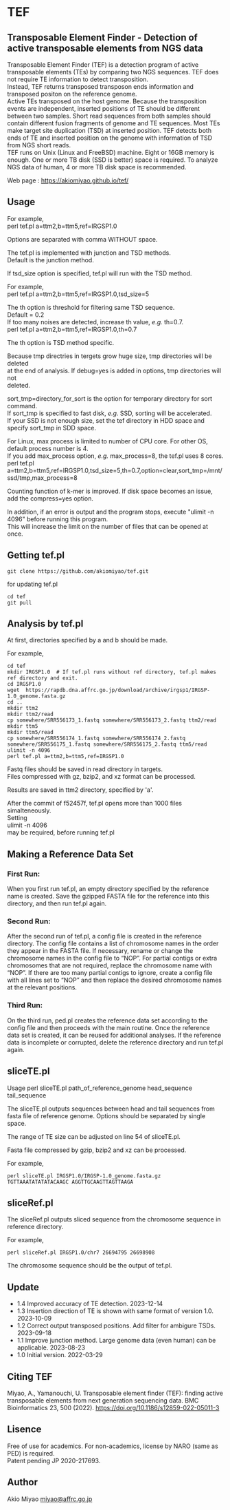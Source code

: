 # TEF
## Transposable Element Finder - Detection of active transposable elements from NGS data  
Transposable Element Finder (TEF) is a detection program of active transposable elements (TEs) by comparing two NGS sequences.
TEF does not require TE information to detect transposition.  
Instead, TEF returns transposed transposon ends information and transposed positon on the reference genome.  
Active TEs transposed on the host genome. Because the transposition events are independent, inserted positions of TE should be different between two samples.
Short read sequences from both samples should contain different fusion fragments of genome and TE sequences.
Most TEs make target site duplication (TSD) at inserted position.
TEF detects both ends of TE and inserted position on the genome with information of TSD from NGS short reads.  
TEF runs on Unix (Linux and FreeBSD) machine.  Eight or 16GB memory is enough. One or more TB disk (SSD is better) space is required. To analyze NGS data of human, 4 or more TB disk space is recommended.  

Web page : https://akiomiyao.github.io/tef/  

## Usage

For example,  
perl tef.pl a=ttm2,b=ttm5,ref=IRGSP1.0  

Options are separated with comma WITHOUT space.  

The tef.pl is implemented with junction and TSD methods.  
Default is the junction method.  

If tsd_size option is specified, tef.pl will run with the TSD method.  

For example,  
perl tef.pl a=ttm2,b=ttm5,ref=IRGSP1.0,tsd_size=5  

The th option is threshold for filtering same TSD sequence.  
Default = 0.2  
If too many noises are detected, increase th value, *e.g.* th=0.7.  
perl tef.pl a=ttm2,b=ttm5,ref=IRGSP1.0,th=0.7  

The th option is TSD method specific.  

Because tmp directries in tergets grow huge size, tmp directories will be deleted  
at the end of analysis. If debug=yes is added in options, tmp directories will not  
deleted.  
  
sort_tmp=directory_for_sort is the option for temporary directory for sort command.   
If sort_tmp is specified to fast disk, *e.g.* SSD, sorting will be accelerated.  
If your SSD is not enough size, set the tef directory in HDD space and specify sort_tmp in SDD space.  

For Linux, max process is limited to number of CPU core. For other OS, default process number is 4.  
If you add max_process option, *e.g.* max_process=8, the tef.pl uses 8 cores.  
perl tef.pl a=ttm2,b=ttm5,ref=IRGSP1.0,tsd_size=5,th=0.7,option=clear,sort_tmp=/mnt/ssd/tmp,max_process=8  

Counting function of k-mer is improved. If disk space becomes an issue, add the compress=yes option.  

In addition, if an error is output and the program stops, execute "ulimit -n 4096" before running this program.  
This will increase the limit on the number of files that can be opened at once.  

## Getting tef.pl
```
git clone https://github.com/akiomiyao/tef.git   
```
for updating tef.pl  
```
cd tef  
git pull  
```
  
## Analysis by tef.pl  
At first, directories specified by a and b should be made.  

For example,  
```
cd tef  
mkdir IRGSP1.0  # If tef.pl runs without ref directory, tef.pl makes ref directory and exit.
cd IRGSP1.0  
wget  https://rapdb.dna.affrc.go.jp/download/archive/irgsp1/IRGSP-1.0_genome.fasta.gz  
cd ..  
mkdir ttm2  
mkdir ttm2/read  
cp somewhere/SRR556173_1.fastq somewhere/SRR556173_2.fastq ttm2/read  
mkdir ttm5  
mkdir ttm5/read  
cp somewhere/SRR556174_1.fastq somewhere/SRR556174_2.fastq somewhere/SRR556175_1.fastq somewhere/SRR556175_2.fastq ttm5/read  
ulimit -n 4096
perl tef.pl a=ttm2,b=ttm5,ref=IRGSP1.0
```

Fastq files should be saved in read directory in targets.  
Files compressed with gz, bzip2, and xz format can be processed.  
  
Results are saved in ttm2 directory, specified by 'a'.  
  
After the commit of f52457f, tef.pl opens more than 1000 files simalteneously.  
Setting  
ulimit -n 4096  
may be required, before running tef.pl  

## Making a Reference Data Set
### First Run:
When you first run tef.pl, an empty directory specified by the reference name is created.
Save the gzipped FASTA file for the reference into this directory, and then run tef.pl again.
### Second Run:
After the second run of tef.pl, a config file is created in the reference directory.
The config file contains a list of chromosome names in the order they appear in the FASTA file.
If necessary, rename or change the chromosome names in the config file to “NOP”.
For partial contigs or extra chromosomes that are not required, replace the chromosome name with “NOP”.
If there are too many partial contigs to ignore, create a config file with all lines set to “NOP” and then replace the desired chromosome names at the relevant positions.
### Third Run:
On the third run, ped.pl creates the reference data set according to the config file and then proceeds with the main routine.
Once the reference data set is created, it can be reused for additional analyses.
If the reference data is incomplete or corrupted, delete the reference directory and run tef.pl again.

## sliceTE.pl
Usage
perl sliceTE.pl path_of_reference_genome head_sequence tail_sequence

The sliceTE.pl outputs sequences between head and tail sequences from fasta file of reference genome. Options should be separated by single space.  

The range of TE size can be adjusted on line 54 of sliceTE.pl.  

Fasta file compressed by gzip, bzip2 and xz can be processed.  

For example,
```
perl sliceTE.pl IRGSP1.0/IRGSP-1.0_genome.fasta.gz TGTTAAATATATATACAAGC AGGTTGCAAGTTAGTTAAGA
```
## sliceRef.pl
The sliceRef.pl outputs sliced sequence from the chromosome sequence in reference directory.

For example,
```
perl sliceRef.pl IRGSP1.0/chr7 26694795 26698908
```
The chromosome sequence should be the output of tef.pl.

## Update
- 1.4 Improved accuracy of TE detection. 2023-12-14
- 1.3 Insertion direction of TE is shown with same format of version 1.0. 2023-10-09
- 1.2 Correct output transposed positions. Add filter for ambigure TSDs. 2023-09-18
- 1.1 Improve junction method. Large genome data (even human) can be applicable. 2023-08-23
- 1.0 Initial version. 2022-03-29

## Citing TEF
Miyao, A., Yamanouchi, U. Transposable element finder (TEF): finding active transposable elements from next generation sequencing data. BMC Bioinformatics 23, 500 (2022). https://doi.org/10.1186/s12859-022-05011-3

## Lisence
Free of use for academics. For non-academics, license by NARO (same as PED) is required.  
Patent pending JP 2020-217693.  

## Author 
Akio Miyao miyao@affrc.go.jp
